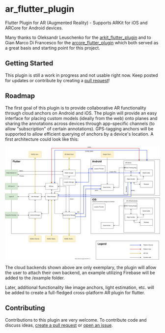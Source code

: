# ar_flutter_plugin

Flutter Plugin for AR (Augmented Reality) - Supports ARKit for iOS and ARCore for Android devices.

Many thanks to Oleksandr Leuschenko for the [arkit_flutter_plugin](https://github.com/olexale/arkit_flutter_plugin) and to Gian Marco Di Francesco for the [arcore_flutter_plugin](https://github.com/giandifra/arcore_flutter_plugin) which both served as a great basis and starting point for this project.

## Getting Started

This plugin is still a work in progress and not usable right now. Keep posted for updates or contribute by creating a [pull request](https://github.com/CariusLars/ar_flutter_plugin/compare)!

## Roadmap

The first goal of this plugin is to provide collaborative AR functionality through cloud anchors on Android and iOS. The plugin will provide an easy interface for placing custom models (ideally from the web) onto planes and sharing the annotations across devices through app-specific channels (to allow "subscription" of certain annotations). GPS-tagging anchors will be supported to allow efficient querying of anchors by a device's location. A first architecture could look like this: 

![ar_plugin_architecture](./AR_Plugin_Architecture_lowlevel.svg)

The cloud backends shown above are only exemplary, the plugin will allow the user to attach their own backend, an example utilizing Firebase will be added to the /example folder.

Later, additional functionality like image anchors, light estimation, etc. will be added to create a full-fledged cross-platform AR plugin for flutter.

## Contributing

Contributions to this plugin are very welcome. To contribute code and discuss ideas, [create a pull request](https://github.com/CariusLars/ar_flutter_plugin/compare) or [open an issue](https://github.com/CariusLars/ar_flutter_plugin/issues/new).
